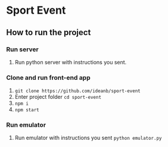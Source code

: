 # Sport Event

## How to run the project 

### Run server
1. Run python server with instructions you sent.

### Clone and run front-end app
1. `git clone https://github.com/ideanb/sport-event`
1. Enter project folder `cd sport-event`
1. `npm i`
1. `npm start`

### Run emulator
1. Run emulator with instructions you sent `python emulator.py`
